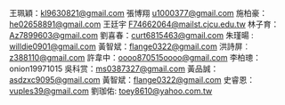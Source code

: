王珮穎：kl9630821@gmail.com
張博翔 u1000377@gmail.com
施柏豪：he02658891@gmail.com
王廷宇 F74662064@mailst.cjcu.edu.tw
林子育：Az7899603@gmail.com
劉喜春：curt6815463@gmail.com
朱瑾暘 : willdie0901@gmail.com
黃智斌：flange0322@gmail.com
洪詩屏︰z388110@gmail.com
許韋中：oooo870515oooo@gmail.com
李柏璁：onion19971015
吳科赏：ms0387327@gmail.com
黃品誠：asdzxc9095@gmail.com
黃智斌：flange0322@gmail.com
史睿恩：vuples39@gmail.com
劉珈佑: toey8610@yahoo.com.tw

